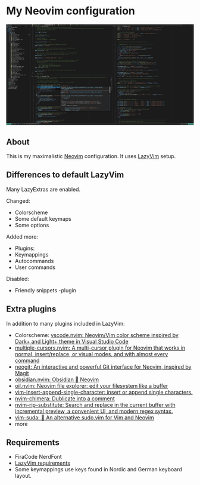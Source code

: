 
# My Neovim configuration

 ![Screenshot](images/screenshot-1.png)

## About

This is my maximalistic [Neovim](https://neovim.io/) configuration. It uses [LazyVim](https://www.lazyvim.org/) setup.

## Differences to default LazyVim

Many LazyExtras are enabled.

Changed:

- Colorscheme
- Some default keymaps
- Some options

Added more:

- Plugins:
- Keymappings
- Autocommands
- User commands

Disabled:
- Friendly snippets -plugin

## Extra plugins

In addition to many plugins included in LazyVim:

- Colorscheme: [vscode.nvim: Neovim/Vim color scheme inspired by Dark+ and Light+ theme in Visual Studio Code](https://github.com/Mofiqul/vscode.nvim)
- [multiple-cursors.nvim: A multi-cursor plugin for Neovim that works in normal, insert/replace, or visual modes, and with almost every command](https://github.com/brenton-leighton/multiple-cursors.nvim)
- [neogit: An interactive and powerful Git interface for Neovim, inspired by Magit](https://github.com/NeogitOrg/neogit)
- [obsidian.nvim: Obsidian 🤝 Neovim](https://github.com/epwalsh/obsidian.nvim) 
- [oil.nvim: Neovim file explorer: edit your filesystem like a buffer](https://github.com/stevearc/oil.nvim)
- [vim-insert-append-single-character: insert or append single characters.](https://github.com/bagohart/vim-insert-append-single-character)
- [nvim-chimera: Dublicate into a comment](https://gitlab.com/Biggybi/nvim-chimera)
- [nvim-rip-substitute: Search and replace in the current buffer with incremental preview, a convenient UI, and modern regex syntax.](https://github.com/chrisgrieser/nvim-rip-substitute)
- [vim-suda: 🥪 An alternative sudo.vim for Vim and Neovim](https://github.com/lambdalisue/vim-suda)
- more

## Requirements

- FiraCode NerdFont
- [LazyVim requirements](https://www.lazyvim.org/)
- Some keymappings use keys found in Nordic and German keyboard layout.
